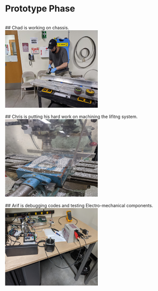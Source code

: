 # Prototype Phase

<br>
## Chad is working on chassis.
<img src="https://github.com/ai598d/IntelServerRobot/blob/gh-pages/Chassis.jpeg" width="300" height="250"/>

<br>
<br>
## Chris is putting his hard work on machining the lifitng system.
<img src="https://github.com/ai598d/IntelServerRobot/blob/gh-pages/Lift.jpeg" width="300" height="250"/>
<br>
<br>
## Arif is debugging codes and testing Electro-mechanical components.
<img src="https://github.com/ai598d/IntelServerRobot/blob/gh-pages/Electro_Mechanichal%20Testing.jpg" width="300" height="250"/>
